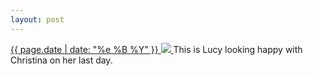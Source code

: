 ```yaml
---
layout: post
---
```


<p>
  <a href="/383">
    <time>{{ page.date | date: "%e %B %Y" }}</time>
    <img src="https://s3.amazonaws.com/life.aaronjgreenberg.com/383.jpg">
  </a>
  This is Lucy looking happy with Christina on her last day.
</p>

